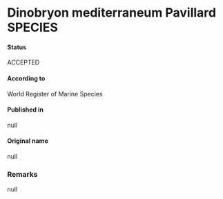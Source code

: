 Dinobryon mediterraneum Pavillard SPECIES
=======

#### Status
ACCEPTED

#### According to
World Register of Marine Species

#### Published in
null

#### Original name
null

### Remarks
null